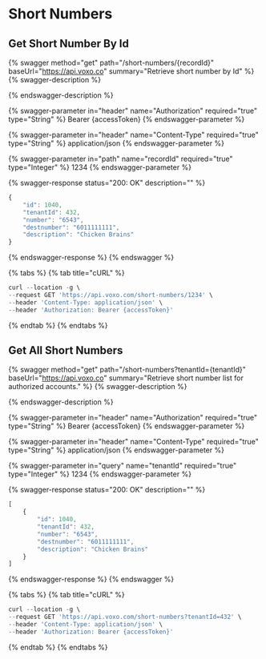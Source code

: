 # Short Numbers

## Get Short Number By Id

{% swagger method="get" path="/short-numbers/{recordId}" baseUrl="https://api.voxo.co" summary="Retrieve short number by Id" %}
{% swagger-description %}

{% endswagger-description %}

{% swagger-parameter in="header" name="Authorization" required="true" type="String" %}
Bearer {accessToken}
{% endswagger-parameter %}

{% swagger-parameter in="header" name="Content-Type" required="true" type="String" %}
application/json
{% endswagger-parameter %}

{% swagger-parameter in="path" name="recordId" required="true" type="Integer" %}
1234
{% endswagger-parameter %}

{% swagger-response status="200: OK" description="" %}
```javascript
{
    "id": 1040,
    "tenantId": 432,
    "number": "6543",
    "destnumber": "6011111111",
    "description": "Chicken Brains"
}
```
{% endswagger-response %}
{% endswagger %}

{% tabs %}
{% tab title="cURL" %}
```javascript
curl --location -g \
--request GET 'https://api.voxo.com/short-numbers/1234' \
--header 'Content-Type: application/json' \
--header 'Authorization: Bearer {accessToken}'
```
{% endtab %}
{% endtabs %}


## Get All Short Numbers

{% swagger method="get" path="/short-numbers?tenantId={tenantId}" baseUrl="https://api.voxo.co" summary="Retrieve short number list for authorized accounts." %}
{% swagger-description %}

{% endswagger-description %}

{% swagger-parameter in="header" name="Authorization" required="true" type="String" %}
Bearer {accessToken}
{% endswagger-parameter %}

{% swagger-parameter in="header" name="Content-Type" required="true" type="String" %}
application/json
{% endswagger-parameter %}

{% swagger-parameter in="query" name="tenantId" required="true" type="Integer" %}
1234
{% endswagger-parameter %}

{% swagger-response status="200: OK" description="" %}
```javascript
[
    {
        "id": 1040,
        "tenantId": 432,
        "number": "6543",
        "destnumber": "6011111111",
        "description": "Chicken Brains"
    }
]
```
{% endswagger-response %}
{% endswagger %}

{% tabs %}
{% tab title="cURL" %}
```javascript
curl --location -g \
--request GET 'https://api.voxo.com/short-numbers?tenantId=432' \
--header 'Content-Type: application/json' \
--header 'Authorization: Bearer {accessToken}'
```
{% endtab %}
{% endtabs %}
